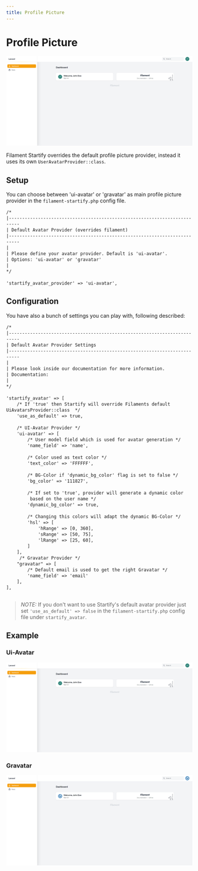 ```yaml
---
title: Profile Picture
---
```


# Profile Picture

![profile_picture_ui_avatar.png](..%2F..%2Fart%2Fscreens%2Fprofile_picture_ui_avatar.png)

Filament Startify overrides the default profile picture provider,
instead it uses its own ``UserAvatarProvider::class``.

## Setup

You can choose between 'ui-avatar' or 'gravatar' as main profile picture provider 
in the ``filament-startify.php`` config file.

```php:no-line-numbers
/*
|--------------------------------------------------------------------------
| Default Avatar Provider (overrides filament)
|--------------------------------------------------------------------------
|
| Please define your avatar provider. Default is 'ui-avatar'.
| Options: 'ui-avatar' or 'gravatar'
|
*/

'startify_avatar_provider' => 'ui-avatar',

```

## Configuration

You have also a bunch of settings you can play with, following described:

```php:no-line-numbers
/*
|--------------------------------------------------------------------------
| Default Avatar Provider Settings
|--------------------------------------------------------------------------
|
| Please look inside our documentation for more information.
| Documentation:
|
*/

'startify_avatar' => [
    /* If 'true' then Startify will override Filaments default UiAvatarsProvider::class  */
    'use_as_default' => true,
    
    /* UI-Avatar Provider */
    'ui-avatar' => [
        /* User model field which is used for avatar generation */
        'name_field' => 'name',
        
        /* Color used as text color */
        'text_color' => 'FFFFFF',
        
        /* BG-Color if 'dynamic_bg_color' flag is set to false */
        'bg_color' => '111827',
        
        /* If set to 'true', provider will generate a dynamic color 
         based on the user name */
        'dynamic_bg_color' => true,
        
        /* Changing this colors will adapt the dynamic BG-Color */
        'hsl' => [
            'hRange' => [0, 360],
            'sRange' => [50, 75],
            'lRange' => [25, 60],
        ]
    ],
     /* Gravatar Provider */
    "gravatar" => [
        /* Default email is used to get the right Gravatar */
        'name_field' => 'email'
    ],
],
    
```

>*NOTE:* If you don't want to use Startify's default 
> avatar provider just set ```'use_as_default' => false``` in the
> ``filament-startify.php`` config file under `startify_avatar`.

## Example

### Ui-Avatar
![profile_picture_ui_avatar.png](..%2F..%2Fart%2Fscreens%2Fprofile_picture_ui_avatar.png)

### Gravatar
![profile_picture_gravatar.png](..%2F..%2Fart%2Fscreens%2Fprofile_picture_gravatar.png)